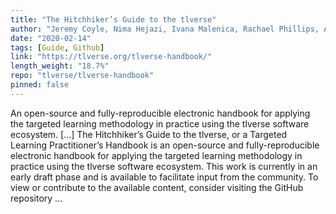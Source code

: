```yaml
---
title: "The Hitchhiker’s Guide to the tlverse"
author: "Jeremy Coyle, Nima Hejazi, Ivana Malenica, Rachael Phillips, Alan Hubbard, Mark van der Laan"
date: "2020-02-14"
tags: [Guide, Github]
link: "https://tlverse.org/tlverse-handbook/"
length_weight: "18.7%"
repo: "tlverse/tlverse-handbook"
pinned: false
---
```


An open-source and fully-reproducible electronic handbook for applying the targeted learning methodology in practice using the tlverse software ecosystem. [...] The Hitchhiker’s Guide to the tlverse, or a Targeted Learning Practitioner’s
Handbook is an open-source and fully-reproducible electronic handbook for
applying the targeted learning methodology in practice using the tlverse
software ecosystem. This work is currently in an
early draft phase and is available to facilitate input from the community. To
view or contribute to the available content, consider visiting the
GitHub repository ...
